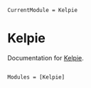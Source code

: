 <!-- markdownlint-disable first-line-heading -->

```@meta
CurrentModule = Kelpie
```

# Kelpie

Documentation for [Kelpie](https://github.com/MillironX/Kelpie.jl).

```@index

```

```@autodocs
Modules = [Kelpie]
```
